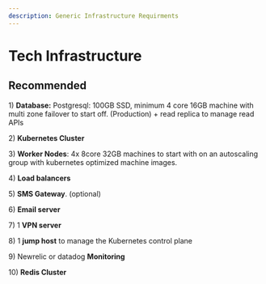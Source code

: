 ```yaml
---
description: Generic Infrastructure Requirments
---
```


# Tech Infrastructure

## **Recommended**

1\) **Database:** Postgresql: 100GB SSD, minimum 4 core 16GB machine with multi zone failover to start off.   \(Production\)  +  read replica to manage read APIs

2\) **Kubernetes Cluster**

3\) **Worker Nodes**: 4x  8core 32GB machines to start with on an autoscaling group with kubernetes optimized machine images.

4\) **Load balancers**

5\) **SMS Gateway**. \(optional\)

6\) **Email server**

7\) 1 **VPN server**

8\) 1 **jump host** to manage the Kubernetes control plane

9\) Newrelic or datadog **Monitoring**

10\) **Redis Cluster**

